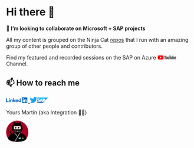 # Hi there 👋

**👯 I’m looking to collaborate on Microsoft + SAP projects**

All my content is grouped on the Ninja Cat [repos](https://martinpankraz.github.io/ninja-unicorn/) that I run with an amazing group of other people and contributors.

Find my featured and recorded sessions on the SAP on Azure <a href="https://www.youtube.com/c/SAPonAzure" ><img width="50px" src="img/YouTube.svg" /></a> Channel.

## 📫 How to reach me

<a href="https://www.linkedin.com/in/martin-pankraz/"><img alt="Martin's LinkedIn" width="60px" src="img/LinkedIn.svg" />
</a><a href="https://twitter.com/martinpankraz" ><img width="20px" src="img/Twitter.svg" /></a><a href="https://people.sap.com/martin-pankraz#content:blogposts" ><img width="30px" src="img/sap.svg" /></a>

Yours Martin (aka Integration 🥷🐱)

<a href="https://github.com/MartinPankraz/ninja-unicorn"><img alt="Ninja Cat" width="60px" src="https://raw.githubusercontent.com/MartinPankraz/ninja-unicorn/main/img/ninja.png" />
</a>
